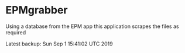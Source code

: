 # EPMgrabber
Using a database from the EPM app this application scrapes the files as required


Latest backup: Sun Sep 1 15:41:02 UTC 2019
